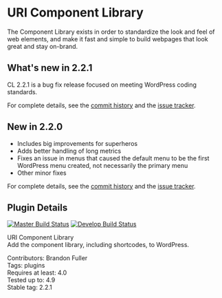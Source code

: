 # URI Component Library

The Component Library exists in order to standardize the look and feel of web elements, and make it fast and simple to build webpages that look great and stay on-brand.

## What's new in 2.2.1

CL 2.2.1 is a bug fix release focused on meeting WordPress coding standards.

For complete details, see the [commit history](https://github.com/uriweb/uri-component-library/pull/62/commits) and the [issue tracker](https://github.com/uriweb/uri-component-library/issues). 

## New in 2.2.0

* Includes big improvements for superheros
* Adds better handling of long metrics
* Fixes an issue in menus that caused the default menu to be the first WordPress menu created, not necessarily the primary menu
* Other minor fixes

For complete details, see the [commit history](https://github.com/uriweb/uri-component-library/pull/58/commits) and the [issue tracker](https://github.com/uriweb/uri-component-library/issues). 

## Plugin Details

[![Master Build Status](https://travis-ci.org/uriweb/uri-component-library.svg?branch=master "Master build status")](https://travis-ci.org/uriweb/uri-component-library)
[![Develop Build Status](https://travis-ci.org/uriweb/uri-component-library.svg?branch=develop "Develop build status")](https://travis-ci.org/uriweb/uri-component-library)

URI Component Library  
Add the component library, including shortcodes, to WordPress.  

Contributors: Brandon Fuller  
Tags: plugins  
Requires at least: 4.0  
Tested up to: 4.9  
Stable tag: 2.2.1  